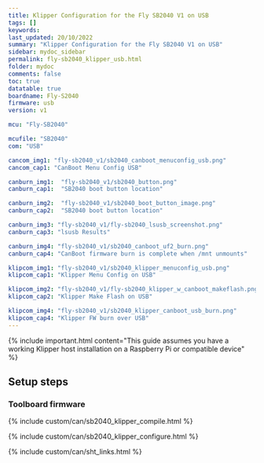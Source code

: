 ```yaml
---
title: Klipper Configuration for the Fly SB2040 V1 on USB
tags: []
keywords: 
last_updated: 20/10/2022
summary: "Klipper Configuration for the Fly SB2040 V1 on USB"
sidebar: mydoc_sidebar
permalink: fly-sb2040_klipper_usb.html
folder: mydoc
comments: false
toc: true
datatable: true
boardname: Fly-S2040
firmware: usb
version: v1

mcu: "Fly-SB2040"

mcufile: "SB2040"
com: "USB"

cancom_img1: "fly-sb2040_v1/sb2040_canboot_menuconfig_usb.png"
cancom_cap1: "CanBoot Menu Config USB"

canburn_img1:  "fly-sb2040_v1/sb2040_button.png"
canburn_cap1:  "SB2040 boot button location" 

canburn_img2:  "fly-sb2040_v1/sb2040_boot_button_image.png"
canburn_cap2:  "SB2040 boot button location"

canburn_img3: "fly-sb2040_v1/fly-sb2040_lsusb_screenshot.png"
canburn_cap3: "lsusb Results"

canburn_img4: "fly-sb2040_v1/sb2040_canboot_uf2_burn.png"
canburn_cap4: "CanBoot firmware burn is complete when /mnt unmounts"

klipcom_img1: "fly-sb2040_v1/sb2040_klipper_menuconfig_usb.png"
klipcom_cap1: "Klipper Menu Config on USB"

klipcom_img2: "fly-sb2040_v1/fly-sb2040_klipper_w_canboot_makeflash.png"
klipcom_cap2: "Klipper Make Flash on USB"

klipcom_img4: "fly-sb2040_v1/sb2040_klipper_canboot_usb_burn.png"
klipcom_cap4: "Klipper FW burn over USB"
---
```

{% include important.html content="This guide assumes you have a working Klipper host installation on a Raspberry Pi or compatible device" %}



## Setup steps

### Toolboard firmware

{% include custom/can/sb2040_klipper_compile.html %}

{% include custom/can/sb2040_klipper_configure.html %}

{% include custom/can/sht_links.html %}
